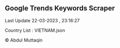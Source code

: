 

## Google Trends Keywords Scraper 
 
Last Update 22-03-2023 , 23:16:27

Country List :
VIETNAM.json



© Abdul Muttaqin 
